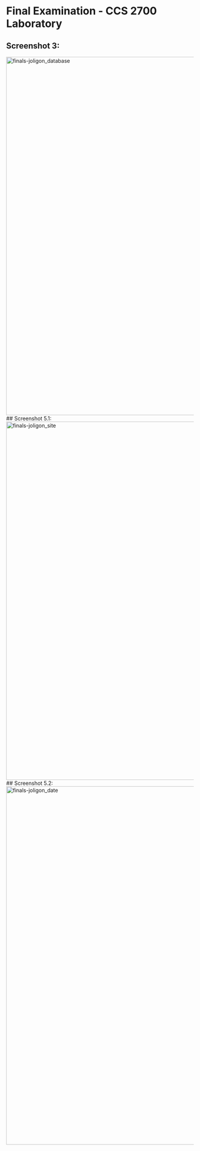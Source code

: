 # Final Examination - CCS 2700 Laboratory

## Screenshot 3:
<img width="960" alt="finals-joligon_database" src="https://github.com/polijoligon/2700-finals-joligon/assets/82217903/dd851c88-d183-47f1-a458-bb694c7f18f5">
## Screenshot 5.1:
<img width="960" alt="finals-joligon_site" src="https://github.com/polijoligon/2700-finals-joligon/assets/82217903/baabf184-2858-47b1-af8f-f29cc7481861">
## Screenshot 5.2:
<img width="960" alt="finals-joligon_date" src="https://github.com/polijoligon/2700-finals-joligon/assets/82217903/83f11c90-d20b-428d-8062-d98b0dc61516">
